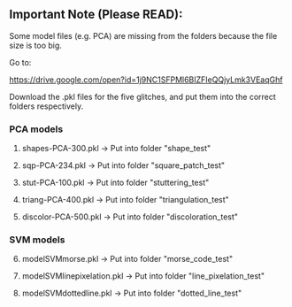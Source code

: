 ## Important Note (Please READ):

Some model files (e.g. PCA) are missing from the folders because the file size is too big.

Go to:

https://drive.google.com/open?id=1j9NC1SFPMl6BIZFIeQQjyLmk3VEaqGhf


Download the .pkl files for the five glitches, and put them into the correct folders respectively.

### PCA models

1. shapes-PCA-300.pkl -> Put into folder "shape_test"

2. sqp-PCA-234.pkl -> Put into folder "square_patch_test"

3. stut-PCA-100.pkl -> Put into folder "stuttering_test"

4. triang-PCA-400.pkl -> Put into folder "triangulation_test"

5. discolor-PCA-500.pkl -> Put into folder "discoloration_test"

### SVM models

6. modelSVMmorse.pkl -> Put into folder "morse_code_test"

7. modelSVMlinepixelation.pkl -> Put into folder "line_pixelation_test"

8. modelSVMdottedline.pkl -> Put into folder "dotted_line_test"
